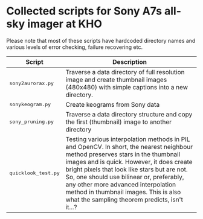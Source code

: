 # Collected scripts for Sony A7s all-sky imager at KHO

Please note that most of these scripts have hardcoded directory names and various levels of error checking, failure recovering etc.

| Script | Description |
| ------ | ----------- |
| <samp>sony2aurorax.py</samp> | Traverse a data directory of full resolution image and create thumbnail images (480x480) with simple captions into a new directory. |
| <samp>sonykeogram.py</samp> | Create keograms from Sony data |
| <samp>sony_pruning.py</samp> | Traverse a data directory structure and copy the first (thumbnail) image to another directory |
| <samp>quicklook_test.py</samp> | Testing various interpolation methods in PIL and OpenCV. In short, the nearest neighbour method preserves stars in the thumbnail images and is quick. However, it does create bright pixels that look like stars but are not. So, one should use bilinear or, preferably, any other more advanced interpolation method in thumbnail images. This is also what the sampling theorem predicts, isn't it...? |
